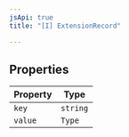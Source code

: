 ```yaml
---
jsApi: true
title: "[I] ExtensionRecord"

---
```

## Properties

| Property | Type |
| ------ | ------ |
| `key` | `string` |
| `value` | `Type` |
